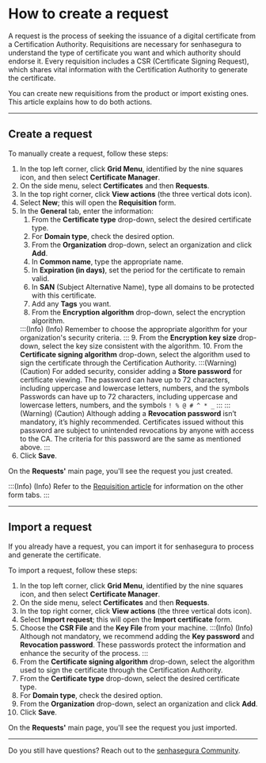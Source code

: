# How to create a request

A request is the process of seeking the issuance of a digital certificate from a Certification Authority. Requisitions are necessary for senhasegura to understand the type of certificate you want and which authority should endorse it. Every requisition includes a CSR (Certificate Signing Request), which shares vital information with the Certification Authority to generate the certificate.

You can create new requisitions from the product or import existing ones. This article explains how to do both actions.

---

## Create a request

To manually create a request, follow these steps:

1. In the top left corner, click **Grid Menu**, identified by the nine squares icon, and then select **Certificate Manager**.
2. On the side menu, select **Certificates** and then **Requests**.
3. In the top right corner, click **View actions** (the three vertical dots icon).
4. Select **New**; this will open the **Requisition** form.
5. In the **General** tab, enter the information:
    1. From the **Certificate type** drop-down, select the desired certificate type.
    2. For **Domain type**, check the desired option.
    3. From the **Organization** drop-down, select an organization and click **Add**.
    4. In **Common name**, type the appropriate name.
    5. In **Expiration (in days)**, set the period for the certificate to remain valid.
    6. In **SAN** (Subject Alternative Name), type all domains to be protected with this certificate.
    7. Add any **Tags** you want.
    8. From the **Encryption algorithm** drop-down, select the encryption algorithm.
    <!-- Fix callout -->
    :::(Info) (Info)
    Remember to choose the appropriate algorithm for your organization's security criteria.
    :::
    9.  From the **Encryption key size** drop-down, select the key size consistent with the algorithm.
    10. From the **Certificate signing algorithm** drop-down, select the algorithm used to sign the certificate through the Certification Authority.
    <!-- Fix callout -->
    :::(Warning) (Caution)
    For added security, consider adding a **Store password** for certificate viewing. The password can have up to 72 characters, including uppercase and lowercase letters, numbers, and the symbols Passwords can have up to 72 characters, including uppercase and lowercase letters, numbers, and the symbols ```! % @ # ^ * _```
    :::
    <!-- Fix callout -->
    :::(Warning) (Caution)
    Although adding a **Revocation password** isn’t mandatory, it’s highly recommended. Certificates issued without this password are subject to unintended revocations by anyone with access to the CA. The criteria for this password are the same as mentioned above.
    :::
6. Click **Save**.

On the **Requests'** main page, you'll see the request you just created.

<!-- Fix callout and link -->
:::(Info) (Info)
Refer to the [Requisition article](/v3-33/docs/certificate-manager-reference-requisition-form) for information on the other form tabs.
:::

---

## Import a request

If you already have a request, you can import it for senhasegura to process and generate the certificate.

To import a request, follow these steps:

1. In the top left corner, click **Grid Menu**, identified by the nine squares icon, and then select **Certificate Manager**.
2. On the side menu, select **Certificates** and then **Requests**.
3. In the top right corner, click **View actions** (the three vertical dots icon).
4. Select **Import request**; this will open the **Import certificate** form.
5. Choose the **CSR File** and the **Key File** from your machine.
    <!-- Fix callout -->
    :::(Info) (Info)
    Although not mandatory, we recommend adding the **Key password** and **Revocation password**. These passwords protect the information and enhance the security of the process.
    :::
6. From the **Certificate signing algorithm** drop-down, select the algorithm used to sign the certificate through the Certification Authority.
7. From the **Certificate type** drop-down, select the desired certificate type.
8. For **Domain type**, check the desired option.
9. From the **Organization** drop-down, select an organization and click **Add**.
10. Click **Save**.

On the **Requests'** main page, you'll see the request you just imported.

---

Do you still have questions? Reach out to the [senhasegura Community](https://community.senhasegura.io/).
